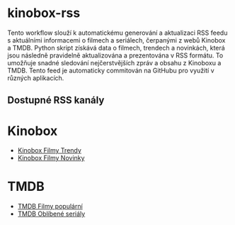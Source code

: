 # kinobox-rss
Tento workflow slouží k automatickému generování a aktualizaci RSS feedu s aktuálními informacemi o filmech a seriálech, čerpanými z webů Kinobox a TMDB. Python skript získává data o filmech, trendech a novinkách, která jsou následně pravidelně aktualizována a prezentována v RSS formátu. To umožňuje snadné sledování nejčerstvějších zpráv a obsahu z Kinoboxu a TMDB. Tento feed je automaticky commitován na GitHubu pro využití v různých aplikacích.
## Dostupné RSS kanály
# Kinobox
-  [Kinobox Filmy Trendy](https://raw.githubusercontent.com/scarzxx/kinobox-rss/refs/heads/main/feed/kinobox_trendy_rss.xml)
-  [Kinobox Filmy Novinky](https://raw.githubusercontent.com/scarzxx/kinobox-rss/refs/heads/main/feed/kinobox_novinky_rss.xml)
#  TMDB
-  [TMDB Filmy populární](https://raw.githubusercontent.com/scarzxx/kinobox-rss/refs/heads/main/feed/tmdb_popular_rss.xml)
-  [TMDB Oblíbené seriály](https://raw.githubusercontent.com/scarzxx/kinobox-rss/refs/heads/main/feed/tmdb_tv_rss.xml)
